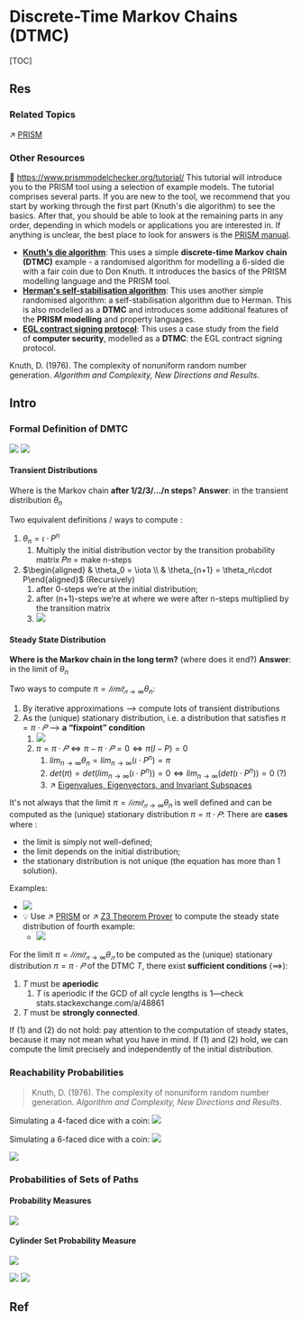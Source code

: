 # Discrete-Time Markov Chains (DTMC)

[TOC]



## Res
### Related Topics
↗ [PRISM](../../../../../../CyberSecurity/☠️%20Kill%20Chain%20&%20Security%20Tool%20Box/🔞%20Software%20Analysis%20Tools/⛰️%20Static%20Code%20Analysis%20Tools%20(SCAT)/🤼%20Model%20Checker/PRISM.md)


### Other Resources
📂 https://www.prismmodelchecker.org/tutorial/
This tutorial will introduce you to the PRISM tool using a selection of example models.
The tutorial comprises several parts. If you are new to the tool, we recommend that you start by working through the first part (Knuth's die algorithm) to see the basics. After that, you should be able to look at the remaining parts in any order, depending in which models or applications you are interested in. If anything is unclear, the best place to look for answers is the [PRISM manual](https://www.prismmodelchecker.org/manual/).
- **[Knuth's die algorithm](https://www.prismmodelchecker.org/tutorial/die.php)**: This uses a simple **discrete-time Markov chain (DTMC)** example - a randomised algorithm for modelling a 6-sided die with a fair coin due to Don Knuth. It introduces the basics of the PRISM modelling language and the PRISM tool.  
- **[Herman's self-stabilisation algorithm](https://www.prismmodelchecker.org/tutorial/herman.php)**: This uses another simple randomised algorithm: a self-stabilisation algorithm due to Herman. This is also modelled as a **DTMC** and introduces some additional features of the **PRISM modelling** and property languages. 
- **[EGL contract signing protocol](https://www.prismmodelchecker.org/tutorial/egl.php)**: This uses a case study from the field of **computer security**, modelled as a **DTMC**: the EGL contract signing protocol.  


Knuth, D. (1976). The complexity of nonuniform random number generation. _Algorithm and Complexity, New Directions and Results_.



## Intro
### Formal Definition of DMTC
![](../../../../../../../Assets/Pics/Screenshot%202025-10-14%20at%2012.31.51.png)
![](../../../../../../../Assets/Pics/Screenshot%202025-10-14%20at%2012.35.22.png)
#### Transient Distributions
Where is the Markov chain **after 1/2/3/…/n steps**?
**Answer**: in the transient distribution $\theta_n$

Two equivalent definitions / ways to compute :
1. $\theta_n = \iota \cdot P^n$
	1. Multiply the initial distribution vector by the transition probability matrix 𝑃𝑛 = make n-steps
2. $\begin{aligned} & \theta_0 = \iota \\ & \theta_{n+1} = \theta_n\cdot P\end{aligned}$ (Recursively)
	1. after 0-steps we’re at the initial distribution;
	2. after (n+1)-steps we’re at where we were after n-steps multiplied by the transition matrix
	3. ![](../../../../../../../Assets/Pics/Screenshot%202025-10-14%20at%2013.14.42.png)
#### Steady State Distribution
**Where is the Markov chain in the long term?** (where does it end?)
**Answer**: in the limit of $\theta_n$

Two ways to compute $\pi = 𝑙𝑖𝑚𝑖𝑡_{𝑛\to\infty}\theta_n$:
1. By iterative approximations -->  compute lots of transient distributions
2. As the (unique) stationary distribution, i.e. a distribution that satisfies $\pi = \pi \cdot 𝑃$ -->  **a “fixpoint” condition**
	1. ![](../../../../../../../Assets/Pics/Screenshot%202025-10-14%20at%2013.33.26.png)
	2. $\pi = \pi \cdot 𝑃 \Leftrightarrow \pi - \pi \cdot 𝑃 = 0 \Leftrightarrow \pi(I - P) = 0$
		1. $lim_{n\to\infty}\theta_n =lim_{n\to\infty}(\iota \cdot P^n) = \pi$
		2. $det(\pi) = det(lim_{n\to\infty}(\iota \cdot P^n)) = 0 \Leftrightarrow lim_{n\to\infty}(det(\iota \cdot P^n))=0$ (?)
		3. ↗ [Eigenvalues, Eigenvectors, and Invariant Subspaces](../../../../../🧊%20Algebra/🎃%20Algebraic%20Structure%20&%20Abstract%20Algebra%20&%20Modern%20Algebra/Module-Like%20Algebraic%20Structure/Linear%20Algebra/Eigenvalues,%20Eigenvectors,%20and%20Invariant%20Subspaces/Eigenvalues,%20Eigenvectors,%20and%20Invariant%20Subspaces.md)

It's not always that the limit $\pi = 𝑙𝑖𝑚𝑖𝑡_{𝑛\to\infty}\theta_n$ is well defined and can be computed as the (unique) stationary distribution $\pi = \pi \cdot 𝑃$:
There are **cases** where :
- the limit is simply not well-defined;
- the limit depends on the initial distribution;
- the stationary distribution is not unique (the equation has more than 1 solution).

Examples:
- ![](../../../../../../../Assets/Pics/Screenshot%202025-10-14%20at%2013.24.52.png)
- 💡 Use ↗ [PRISM](../../../../../../CyberSecurity/☠️%20Kill%20Chain%20&%20Security%20Tool%20Box/🔞%20Software%20Analysis%20Tools/⛰️%20Static%20Code%20Analysis%20Tools%20(SCAT)/🤼%20Model%20Checker/PRISM.md) or ↗ [Z3 Theorem Prover](../../../../../../CyberSecurity/☠️%20Kill%20Chain%20&%20Security%20Tool%20Box/🔞%20Software%20Analysis%20Tools/⛰️%20Static%20Code%20Analysis%20Tools%20(SCAT)/♊️%20Symbolic%20Execution%20&%20Constrain%20Solvers/SMT%20(Satisfiability%20Modulo%20Theory)%20Solvers/Z3%20Theorem%20Prover.md) to compute the steady state distribution of fourth example: 
	- ![](../../../../../../../Assets/Pics/Screenshot%202025-10-14%20at%2013.35.59.png)


For the limit $\pi = 𝑙𝑖𝑚𝑖𝑡_{𝑛\to\infty}\theta_𝑛$ to be computed as the (unique) stationary distribution $\pi = \pi \cdot 𝑃$ of the DTMC $T$, there exist **sufficient conditions** ($\implies$):
1. $T$ must be **aperiodic**
	1. $T$ is aperiodic if the GCD of all cycle lengths is 1—check stats.stackexchange.com/a/48861
2. $T$ must be **strongly connected**.

If (1) and (2) do not hold: pay attention to the computation of steady states, because it may not mean what you have in mind.
If (1) and (2) hold, we can compute the limit precisely and independently of the initial distribution.


### Reachability Probabilities
> Knuth, D. (1976). The complexity of nonuniform random number generation. _Algorithm and Complexity, New Directions and Results_.

Simulating a 4-faced dice with a coin:
![](../../../../../../../Assets/Pics/Screenshot%202025-10-14%20at%2013.39.35.png)

Simulating a 6-faced dice with a coin:
![](../../../../../../../Assets/Pics/Screenshot%202025-10-14%20at%2013.47.50.png)

![](../../../../../../../Assets/Pics/Screenshot%202025-10-14%20at%2013.39.52.png)


### Probabilities of Sets of Paths
#### Probability Measures 
![](../../../../../../../Assets/Pics/Screenshot%202025-10-14%20at%2014.01.06.png)
#### Cylinder Set Probability Measure
![](../../../../../../../Assets/Pics/Screenshot%202025-10-14%20at%2014.02.05.png)

![](../../../../../../../Assets/Pics/Screenshot%202025-10-14%20at%2014.02.41.png)
![](../../../../../../../Assets/Pics/Screenshot%202025-10-14%20at%2014.02.53.png)



## Ref
